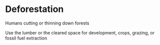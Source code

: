 # Deforestation

Humans cutting or thinning down forests

Use the lumber or the cleared space for development, crops, grazing, or fossil
fuel extraction

